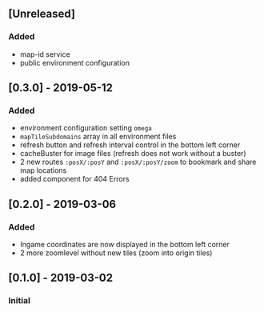## [Unreleased]

### Added
- map-id service
- public environment configuration

## [0.3.0] - 2019-05-12
### Added
- environment configuration setting `omega`
- `mapTileSubdomains` array in all environment files
- refresh button and refresh interval  control in the bottom left corner
- cacheBuster for image files (refresh does not work without a buster)
- 2 new routes `:posX/:posY` and `:posX/:posY/zoom` to bookmark and share map locations
- added component for 404 Errors

## [0.2.0] - 2019-03-06
### Added
- Ingame coordinates are now displayed in the bottom left corner
- 2 more zoomlevel without new tiles (zoom into origin tiles)

## [0.1.0] - 2019-03-02
### Initial